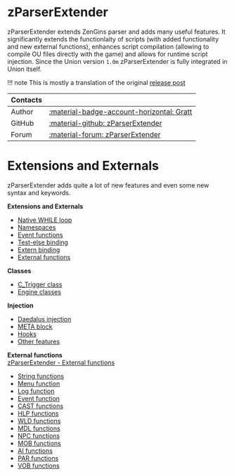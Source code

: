 # zParserExtender
zParserExtender extends ZenGins parser and adds many useful features. It significantly extends the functionlaity of scripts (with added functionality and new external functions), enhances script compilation (allowing to compile OU files directly with the game) and allows for runtime script injection. Since the Union version `1.0m` zParserExtender is fully integrated in Union itself.

!!! note
    This is mostly a translation of the original [release post](https://worldofplayers.ru/threads/41999/)

| Contacts ||
|:---------| :--- |
| Author   | [:material-badge-account-horizontal: Gratt](https://worldofplayers.ru/members/97625/) |
| GitHub   | [:material-github: zParserExtender](https://github.com/Gratt-5r2/zParserExtender)|
| Forum    | [:material-forum: zParserExtender](https://worldofplayers.ru/threads/41999/) |

# Extensions and Externals
zParserExtender adds quite a lot of new features and even some new syntax and keywords.

**Extensions and Externals**
  
- [Native WHILE loop](while.md)
- [Namespaces](namespaces.md)
- [Event functions](events.md)
- [Test-else binding](testelse.md)
- [Extern binding](extern.md)
- [External functions](externals.md)

**Classes**

- [C_Trigger class](c_trigger.md)
- [Engine classes](helperclasses.md)

**Injection**
  
- [Daedalus injection](injection.md)
- [META block](META.md)
- [Hooks](hooks.md)
- [Other features](other.md)

**External functions**  
[zParserExtender -  External functions](externals/index.md)

 - [String functions](externals/string.md)
 - [Menu function](externals/menu.md)
 - [Log function](externals/log.md)
 - [Event function](externals/eventsandvars.md)
 - [CAST functions](externals/CAST.md)
 - [HLP functions](externals/HLP.md)
 - [WLD functions](externals/WLD.md)
 - [MDL functions](externals/MDL.md)
 - [NPC functions](externals/NPC.md)
 - [MOB functions](externals/MOB.md)
 - [AI functions](externals/AI.md)
 - [PAR functions](externals/PAR.md)
 - [VOB functions](externals/VOB.md)

